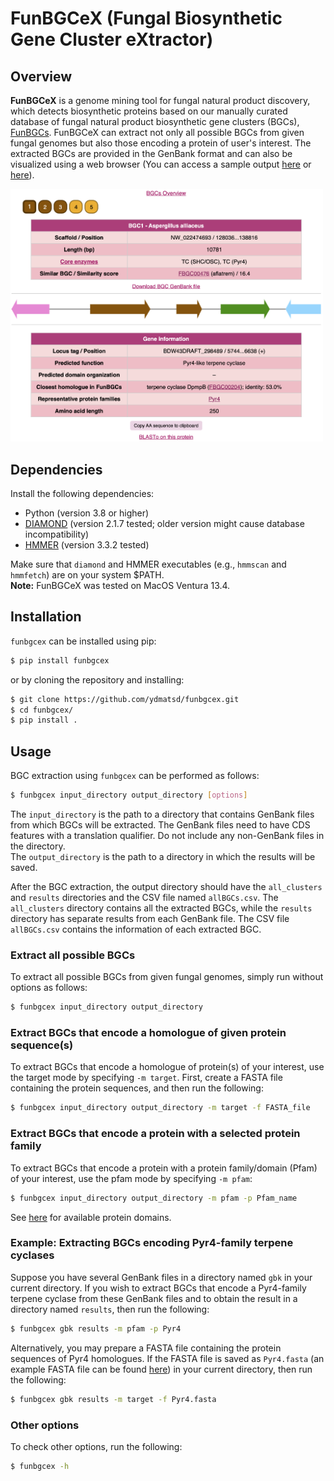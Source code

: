 # FunBGCeX (Fungal Biosynthetic Gene Cluster eXtractor)

## Overview
**FunBGCeX** is a genome mining tool for fungal natural product discovery, which detects biosynthetic proteins based on our manually curated database of fungal natural product biosynthetic gene clusters (BGCs), [FunBGCs](http://staffweb1.cityu.edu.hk/ymatsuda/funbgcs/funbgcs.html). FunBGCeX can extract not only all possible BGCs from given fungal genomes but also those encoding a protein of user's interest. The extracted BGCs are provided in the GenBank format and can also be visualized using a web browser (You can access a sample output [here](docs/sample_output) or [here](http://staffweb1.cityu.edu.hk/ymatsuda/funbgcex/sample/results.html)).

<img src="docs/img/result.png" alt="FunBGCeX sample result" width=500>

## Dependencies
Install the following dependencies:
* Python (version 3.8 or higher)
* [DIAMOND](https://github.com/bbuchfink/diamond/wiki/2.-Installation) (version 2.1.7 tested; older version might cause database incompatibility)
* [HMMER](http://hmmer.org/documentation.html) (version 3.3.2 tested)

Make sure that `diamond` and HMMER executables (e.g., `hmmscan` and `hmmfetch`) are on your system $PATH.  
**Note:** FunBGCeX was tested on MacOS Ventura 13.4.

## Installation
`funbgcex` can be installed using pip:

```bash
$ pip install funbgcex
```

or by cloning the repository and installing:

```bash
$ git clone https://github.com/ydmatsd/funbgcex.git
$ cd funbgcex/
$ pip install .
```

## Usage
BGC extraction using `funbgcex` can be performed as follows:

```bash
$ funbgcex input_directory output_directory [options]
```

The `input_directory` is the path to a directory that contains GenBank files from which BGCs will be extracted. The GenBank files need to have CDS features with a translation qualifier. Do not include any non-GenBank files in the directory.  
The `output_directory` is the path to a directory in which the results will be saved.

After the BGC extraction, the output directory should have the `all_clusters` and `results` directories and the CSV file named `allBGCs.csv`. The `all_clusters` directory contains all the extracted BGCs, while the `results` directory has separate results from each GenBank file. The CSV file `allBGCs.csv` contains the information of each extracted BGC.

### Extract all possible BGCs
To extract all possible BGCs from given fungal genomes, simply run without options as follows:

```bash
$ funbgcex input_directory output_directory
```

### Extract BGCs that encode a homologue of given protein sequence(s)
To extract BGCs that encode a homologue of protein(s) of your interest, use the target mode by specifying `-m target`. First, create a FASTA file containing the protein sequences, and then run the following:

```bash
$ funbgcex input_directory output_directory -m target -f FASTA_file
```

### Extract BGCs that encode a protein with a selected protein family
To extract BGCs that encode a protein with a protein family/domain (Pfam) of your interest, use the pfam mode by specifying `-m pfam`:

```bash
$ funbgcex input_directory output_directory -m pfam -p Pfam_name
```

See [here](docs/available_Pfam.txt) for available protein domains.

### Example: Extracting BGCs encoding Pyr4-family terpene cyclases
Suppose you have several GenBank files in a directory named `gbk` in your current directory. If you wish to extract BGCs that encode a Pyr4-family terpene cyclase from these GenBank files and to obtain the result in a directory named `results`, then run the following:

```bash
$ funbgcex gbk results -m pfam -p Pyr4
```

Alternatively, you may prepare a FASTA file containing the protein sequences of Pyr4 homologues. If the FASTA file is saved as `Pyr4.fasta` (an example FASTA file can be found [here](docs/Pyr4.fasta)) in your current directory, then run the following:

```bash
$ funbgcex gbk results -m target -f Pyr4.fasta
```

### Other options
To check other options, run the following:

```bash
$ funbgcex -h
```
